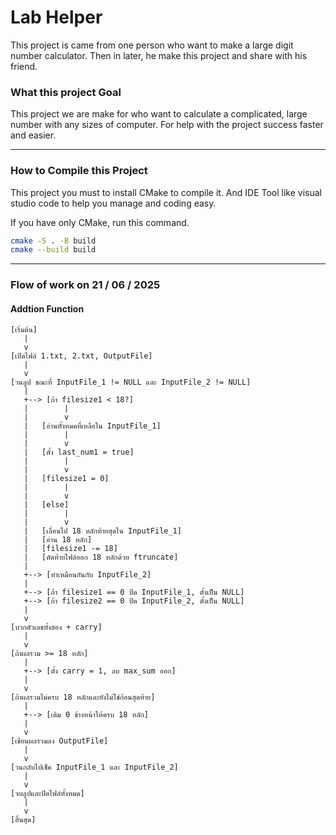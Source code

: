 # Lab Helper

This project is came from one person who want to make a large digit number calculator. Then in later, he make this project and share with his friend.

### What this project Goal
This project we are make for who want to calculate a complicated, large number with any sizes of computer. For help with the project success faster and easier.


---

### How to Compile this Project

This project you must to install CMake to compile it. And IDE Tool like visual studio code to help you manage and coding easy.

If you have only CMake, run this command.

```sh
cmake -S . -B build
cmake --build build
```

---

### Flow of work on 21 / 06 / 2025

#### Addtion Function
```
[เริ่มต้น]
   |
   v
[เปิดไฟล์ 1.txt, 2.txt, OutputFile]
   |
   v
[วนลูป ขณะที่ InputFile_1 != NULL และ InputFile_2 != NULL]
   |
   +--> [ถ้า filesize1 < 18?]
   |        | 
   |        v
   |   [อ่านทั้งหมดที่เหลือใน InputFile_1]
   |        |
   |        v
   |   [ตั้ง last_num1 = true]
   |        |
   |        v
   |   [filesize1 = 0]
   |        |
   |        v
   |   [else]
   |        |
   |        v
   |   [เลื่อนไป 18 หลักท้ายสุดใน InputFile_1]
   |   [อ่าน 18 หลัก]
   |   [filesize1 -= 18]
   |   [ตัดท้ายไฟล์ออก 18 หลักด้วย ftruncate]
   |
   +--> [ทำเหมือนกันกับ InputFile_2]
   |
   +--> [ถ้า filesize1 == 0 ปิด InputFile_1, ตั้งเป็น NULL]
   +--> [ถ้า filesize2 == 0 ปิด InputFile_2, ตั้งเป็น NULL]
   |
   v
[บวกตัวเลขทั้งสอง + carry]
   |
   v
[ถ้าผลรวม >= 18 หลัก]
   |
   +--> [ตั้ง carry = 1, ลบ max_sum ออก]
   |
   v
[ถ้าผลรวมไม่ครบ 18 หลักและยังไม่ใช่ก้อนสุดท้าย]
   |
   +--> [เติม 0 ข้างหน้าให้ครบ 18 หลัก]
   |
   v
[เขียนผลรวมลง OutputFile]
   |
   v
[วนกลับไปเช็ค InputFile_1 และ InputFile_2]
   |
   v
[จบลูปและปิดไฟล์ทั้งหมด]
   |
   v
[สิ้นสุด]
```